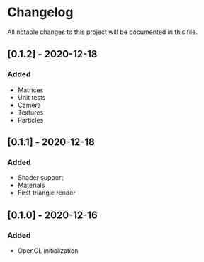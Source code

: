 # Changelog
All notable changes to this project will be documented in this file.

## [0.1.2] - 2020-12-18
### Added
- Matrices
- Unit tests
- Camera
- Textures
- Particles


## [0.1.1] - 2020-12-18
### Added
- Shader support
- Materials
- First triangle render


## [0.1.0] - 2020-12-16
### Added
- OpenGL initialization
